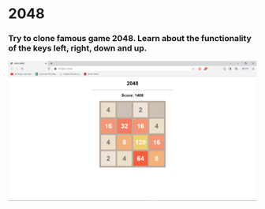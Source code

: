 # 2048
### Try to clone famous game 2048. Learn about the functionality of the keys left, right, down and up.
![alt text](2048.PNG)
